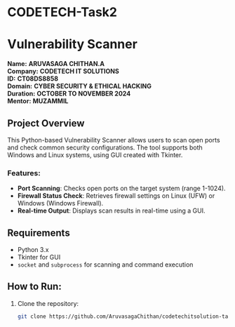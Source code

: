 # CODETECH-Task2
# Vulnerability Scanner

**Name:** **ARUVASAGA CHITHAN.A**  
**Company:** **CODETECH IT SOLUTIONS**  
**ID:** **CT08DS8858**  
**Domain:** **CYBER SECURITY & ETHICAL HACKING**  
**Duration:** **OCTOBER TO NOVEMBER 2024**  
**Mentor:** **MUZAMMIL**  

## Project Overview
This Python-based Vulnerability Scanner allows users to scan open ports and check common security configurations. The tool supports both Windows and Linux systems, using GUI created with Tkinter.

### Features:
- **Port Scanning**: Checks open ports on the target system (range 1-1024).
- **Firewall Status Check**: Retrieves firewall settings on Linux (UFW) or Windows (Windows Firewall).
- **Real-time Output**: Displays scan results in real-time using a GUI.

## Requirements
- Python 3.x
- Tkinter for GUI
- `socket` and `subprocess` for scanning and command execution

## How to Run:
1. Clone the repository:  
   ```bash
   git clone https://github.com/AruvasagaChithan/codetechitsolution-task2.git
